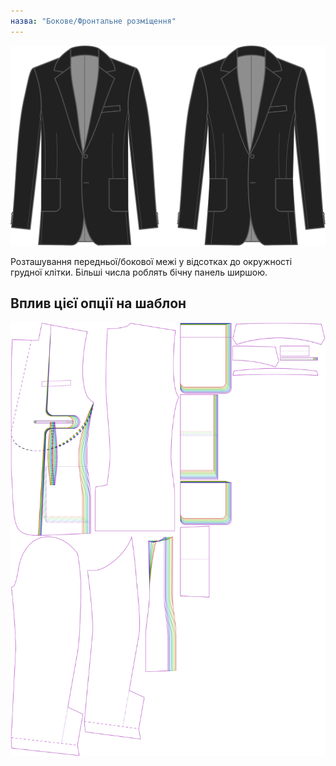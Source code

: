 ```yaml
---
назва: "Бокове/Фронтальне розміщення"
---
```


![Розміщення збоку спереду](sidefrontplacement.svg)

Розташування передньої/бокової межі у відсотках до окружності грудної клітки. Більші числа роблять бічну панель ширшою.

## Вплив цієї опції на шаблон

![На цьому зображенні показано вплив цієї опції шляхом накладання декількох варіантів, які мають різне значення для цієї опції](jaeger_sidefrontplacement_sample.svg "Вплив цієї опції на шаблон")
